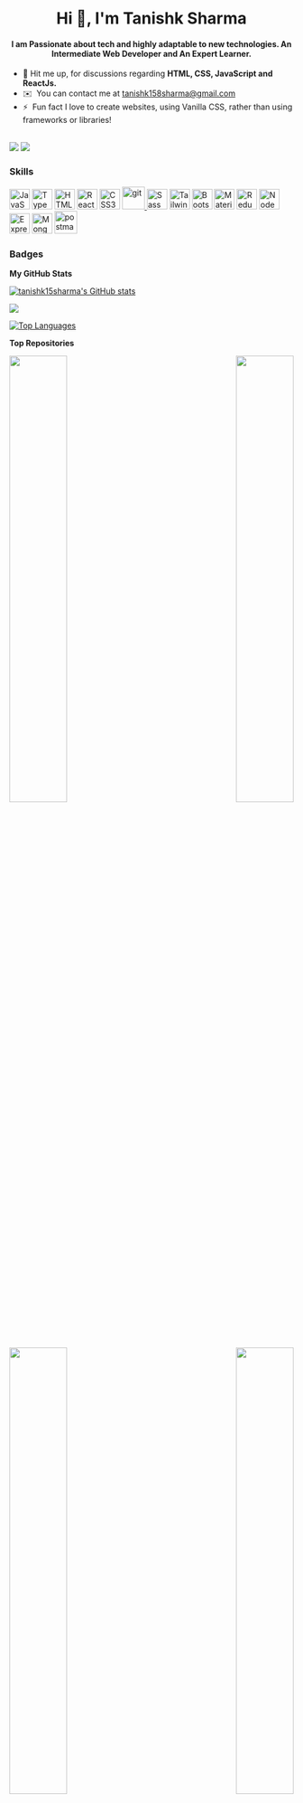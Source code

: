 <h1 align="center">Hi 👋, I'm Tanishk Sharma </h1>
<h4 align="center">I am Passionate about tech and highly adaptable to new technologies. An Intermediate Web Developer and An Expert Learner.</h4>

*  💬  Hit me up, for discussions regarding **HTML, CSS, JavaScript and ReactJs.**
*  ✉️  You can contact me at [tanishk158sharma@gmail.com](mailto:tanishk158sharma@gmail.com)
*  ⚡   Fun fact I love to create websites, using Vanilla CSS, rather than using frameworks or libraries!
  
</br>
<a href="https://www.twitter.com/_tanishksharma" target="_blank" rel="noreferrer"><img
src="https://img.shields.io/twitter/follow/_tanishksharma?logo=twitter&style=for-the-badge&color=64748b&labelColor=27272a"
/></a>
  <a href="https://www.github.com/tanishk15sharma" target="_blank" rel="noreferrer"><img
src="https://img.shields.io/github/followers/tanishk15sharma?logo=github&style=for-the-badge&color=64748b&labelColor=27272a" /></a>

### Skills

<p align="left">
<a href="https://developer.mozilla.org/en-US/docs/Web/JavaScript" target="_blank" rel="noreferrer"><img src="https://raw.githubusercontent.com/danielcranney/readme-generator/main/public/icons/skills/javascript-colored.svg" width="36" height="36" alt="JavaScript" /></a>
<a href="https://www.typescriptlang.org/" target="_blank" rel="noreferrer"><img src="https://raw.githubusercontent.com/danielcranney/readme-generator/main/public/icons/skills/typescript-colored.svg" width="36" height="36" alt="TypeScript" /></a>
<a href="https://developer.mozilla.org/en-US/docs/Glossary/HTML5" target="_blank" rel="noreferrer"><img src="https://raw.githubusercontent.com/danielcranney/readme-generator/main/public/icons/skills/html5-colored.svg" width="36" height="36" alt="HTML5" /></a>
<a href="https://reactjs.org/" target="_blank" rel="noreferrer"><img src="https://raw.githubusercontent.com/danielcranney/readme-generator/main/public/icons/skills/react-colored.svg" width="36" height="36" alt="React" /></a>
<a href="https://www.w3.org/TR/CSS/#css" target="_blank" rel="noreferrer"><img src="https://raw.githubusercontent.com/danielcranney/readme-generator/main/public/icons/skills/css3-colored.svg" width="36" height="36" alt="CSS3" /></a>
 <a href="https://git-scm.com/" target="_blank"> <img src="https://www.vectorlogo.zone/logos/git-scm/git-scm-icon.svg" alt="git" width="40" height="40"/>
<a href="https://sass-lang.com/" target="_blank" rel="noreferrer"><img src="https://raw.githubusercontent.com/danielcranney/readme-generator/main/public/icons/skills/sass-colored.svg" width="36" height="36" alt="Sass" /></a>
<a href="https://tailwindcss.com/" target="_blank" rel="noreferrer"><img src="https://raw.githubusercontent.com/danielcranney/readme-generator/main/public/icons/skills/tailwindcss-colored.svg" width="36" height="36" alt="TailwindCSS" /></a>
<a href="https://getbootstrap.com/" target="_blank" rel="noreferrer"><img src="https://raw.githubusercontent.com/danielcranney/readme-generator/main/public/icons/skills/bootstrap-colored.svg" width="36" height="36" alt="Bootstrap" /></a>
<a href="https://mui.com/" target="_blank" rel="noreferrer"><img src="https://raw.githubusercontent.com/danielcranney/readme-generator/main/public/icons/skills/materialui-colored.svg" width="36" height="36" alt="Material UI" /></a>
<a href="https://redux.js.org/" target="_blank" rel="noreferrer"><img src="https://raw.githubusercontent.com/danielcranney/readme-generator/main/public/icons/skills/redux-colored.svg" width="36" height="36" alt="Redux" /></a>
<a href="https://nodejs.org/en/" target="_blank" rel="noreferrer"><img src="https://raw.githubusercontent.com/danielcranney/readme-generator/main/public/icons/skills/nodejs-colored.svg" width="36" height="36" alt="NodeJS" /></a>
<a href="https://expressjs.com/" target="_blank" rel="noreferrer"><img src="https://raw.githubusercontent.com/danielcranney/readme-generator/main/public/icons/skills/express-colored.svg" width="36" height="36" alt="Express" /></a>
<a href="https://www.mongodb.com/" target="_blank" rel="noreferrer"><img src="https://raw.githubusercontent.com/danielcranney/readme-generator/main/public/icons/skills/mongodb-colored.svg" width="36" height="36" alt="MongoDB" /></a>
<a href="https://postman.com" target="_blank"> <img src="https://www.vectorlogo.zone/logos/getpostman/getpostman-icon.svg" alt="postman" width="40" height="40"/> </a>
</p>

### Badges

<b>My GitHub Stats</b>

<a href="http://www.github.com/tanishk15sharma"><img src="https://github-readme-stats.vercel.app/api?username=tanishk15sharma&show_icons=true&hide=&count_private=true&title_color=14b8a6&text_color=ffffff&icon_color=64748b&bg_color=27272a&hide_border=true&show_icons=true" alt="tanishk15sharma's GitHub stats" /></a>

<a href="http://www.github.com/tanishk15sharma"><img src="https://github-readme-streak-stats.herokuapp.com/?user=tanishk15sharma&stroke=ffffff&background=27272a&ring=14b8a6&fire=14b8a6&currStreakNum=ffffff&currStreakLabel=14b8a6&sideNums=ffffff&sideLabels=ffffff&dates=ffffff&hide_border=true" /></a>


<a href="https://github.com/tanishk15sharma" align="left"><img src="https://github-readme-stats.vercel.app/api/top-langs/?username=tanishk15sharma&langs_count=10&title_color=14b8a6&text_color=ffffff&icon_color=64748b&bg_color=27272a&hide_border=true&locale=en&custom_title=Top%20%Languages" alt="Top Languages" /></a>

<b>Top Repositories</b>

<div width="100%" align="center"><a href="https://github.com/tanishk15sharma/vendee" align="left"><img align="left" width="45%" src="https://github-readme-stats.vercel.app/api/pin/?username=tanishk15sharma&repo=vendee&title_color=14b8a6&text_color=ffffff&icon_color=64748b&bg_color=27272a&hide_border=true&locale=en" /></a><a href="https://github.com/tanishk15sharma/splash" align="right"><img align="right" width="45%" src="https://github-readme-stats.vercel.app/api/pin/?username=tanishk15sharma&repo=splash&title_color=14b8a6&text_color=ffffff&icon_color=64748b&bg_color=27272a&hide_border=true&locale=en" /></a></div><br /><br /><br />
<div width="100%" align="center"><a href="https://github.com/tanishk15sharma/spyspot" align="left"><img align="left" width="45%" src="https://github-readme-stats.vercel.app/api/pin/?username=tanishk15sharma&repo=spyspot&title_color=14b8a6&text_color=ffffff&icon_color=64748b&bg_color=27272a&hide_border=true&locale=en" /></a><a href="https://github.com/tanishk15sharma/jotit" align="right"><img align="right" width="45%" src="https://github-readme-stats.vercel.app/api/pin/?username=tanishk15sharma&repo=jotit&title_color=14b8a6&text_color=ffffff&icon_color=64748b&bg_color=27272a&hide_border=true&locale=en" /></a></div>
